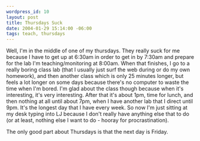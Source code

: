 ```yaml
--- 
wordpress_id: 10
layout: post
title: Thursdays Suck
date: 2004-01-29 15:14:00 -06:00
tags: teach, thursdays
---
```

Well, I'm in the middle of one of my thursdays.  They really suck for me because I have to get up at 6:30am in order to get in by 7:30am and prepare for the lab I'm teaching/monitoring at 8:00am.  When that finishes, I go to a really boring class lab (that I usually just surf the web during or do my own homework), and then another class which is only 25 minutes longer, but feels a lot longer on some days because there's no computer to waste the time when I'm bored.  I'm glad about the class though because when it's interesting, it's very interesting.  After that it's about 1pm, time for lunch, and then nothing at all until about 7pm, when I have another lab that I direct until 9pm.   It's the longest day that I have every week.   So now I'm just sitting at my desk typing into  LJ because I don't really have anything else that to do (or at least, nothing else I want to do - hooray for procrastination).

The only good part about Thursdays is that the next day is Friday.
